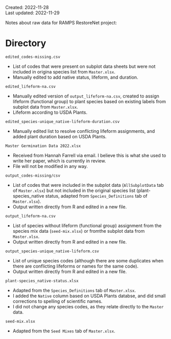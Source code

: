 Created: 2022-11-28  
Last updated: 2022-11-29  
  
Notes about raw data for RAMPS RestoreNet project:

# Directory
`edited_codes-missing.csv`
- List of codes that were present on subplot data sheets but were not included in origina species list from `Master.xlsx`.
- Manually edited to add native status, lifeform, and duration.  

`edited_lifeform-na.csv`
- Manually edited version of `output_lifeform-na.csv`, created to assign lifeform (functional group) to plant species based on existing labels from subplot data from `Master.xlsx`.
- Lifeform according to USDA Plants.

`edited_species-unique_native-lifeform-duration.csv`
- Manually edited list to resolve conflicting lifeform assignments, and added plant duration based on USDA Plants.

`Master Germination Data 2022.xlsx`
- Received from Hannah Farrell via email. I believe this is what she used to write her paper, which is currently in review.
- File will not be modified in any way.  

`output_codes-missing/csv`
- List of codes that were included in the subplot data (`AllSubplotData` tab of `Master.xlsx`) but not included in the original species list (plant-species_native status, adapted from `Species_Definitions` tab of `Master.xlsx`).
- Output written directly from R and edited in a new file.

`output_lifeform-na.csv`
- List of species without lifeform (functional group) assignment from the species mix data (`seed-mix.xlsx`) or fromthe subplot data from `Master.xlsx`.
- Output written directly from R and edited in a new file.

`output_species-unique_native-lifeform.csv`
- List of unique species codes (although there are some duplicates when there are conflicting lifeforms or names for the same code).
- Output written directly from R and edited in a new file.


`plant-species_native-status.xlsx`
- Adapted from the `Species_Definitions` tab of `Master.xlsx`.
- I added the `Native` column based on USDA Plants databse, and did small corrections to spelling of scientific names.
- I did not change any species codes, as they relate directly to the `Master` data.

`seed-mix.xlsx`
- Adapted from the `Seed Mixes` tab of `Master.xlsx`.



